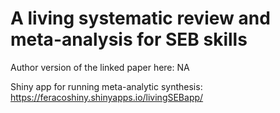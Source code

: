 # A living systematic review and meta-analysis for SEB skills

Author version of the linked paper here: NA

<!-- Author version of the living review paper here: NA  -->

Shiny app for running meta-analytic synthesis: <https://feracoshiny.shinyapps.io/livingSEBapp/>
